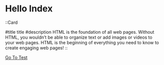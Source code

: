 # Hello Index
<!-- ::Footer
#title
hh
:: -->

::Card


<!-- Array: [
 {title: "html",
 
  description: "HTML is the foundation of all web pages. Without HTML, you wouldn’t be able to organize text or add images or videos to your web pages. HTML is the beginning of everything you need to know to create engaging web pages!"},

 {title: "css", 
 
 description: "HTML is the foundation of all web pages. Without HTML, you wouldn’t be able to organize text or add images or videos to your web pages. HTML is the beginning of everything you need to know to create engaging web pages!"}
] -->
<!-- ![Semantic description of image](/images/path/to/folder/image.png "Image Title") -->
#title
title
#description
HTML is the foundation of all web pages. Without HTML, you wouldn’t be able to organize text or add images or videos to your web pages. HTML is the beginning of everything you need to know to create engaging web pages!
::



[Go To Test](/test)


